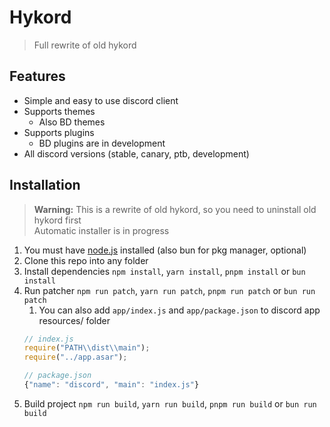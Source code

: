 # Hykord
> Full rewrite of old hykord

## Features
- Simple and easy to use discord client
- Supports themes
  - Also BD themes
- Supports plugins
  - BD plugins are in development
- All discord versions (stable, canary, ptb, development)

## Installation
> **Warning:** This is a rewrite of old hykord, so you need to uninstall old hykord first  
> Automatic installer is in progress

1. You must have [node.js](https://nodejs.org/en/) installed (also bun for pkg manager, optional)
2. Clone this repo into any folder
3. Install dependencies `npm install`, `yarn install`, `pnpm install` or `bun install`
4. Run patcher `npm run patch`, `yarn run patch`, `pnpm run patch` or `bun run patch`
   1. You can also add `app/index.js` and `app/package.json` to discord app resources/ folder
   ```js
   // index.js
   require("PATH\\dist\\main");
   require("../app.asar");

   // package.json
   {"name": "discord", "main": "index.js"}
   ```
5. Build project `npm run build`, `yarn run build`, `pnpm run build` or `bun run build`